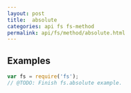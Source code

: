 ```yaml
---
layout: post
title:  absolute
categories: api fs fs-method
permalink: api/fs/method/absolute.html
---
```


## Examples

```javascript
var fs = require('fs');
// @TODO: Finish fs.absolute example.
```








